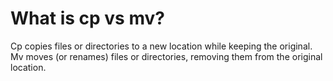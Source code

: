 # What is cp vs mv?

Cp copies files or directories to a new location while keeping the original. Mv moves (or renames) files or directories, removing them from the original location.
